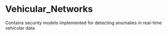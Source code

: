 # Vehicular_Networks
Contains security models implemented for detecting anomalies in real-time vehicular data
